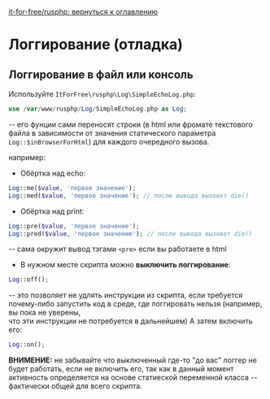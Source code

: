 [it-for-free/rusphp: вернуться к оглавлению](../README.md)

# Логгирование (отладка)

##  Логгирование в файл или консоль ##

Используйте `ItForFree\rusphp\Log\SimpleEchoLog.php`:

```php
use /var/www/rusphp/Log/SimpleEchoLog.php as Log;
```
-- его фунции сами переносят строки (в html или фромате текстового файла 
в зависимости от значения статического параметра `Log::$inBrowserForHtml`)
для каждого очередного вызова.

 например:

* Обёртка над  echo:
```php
Log::me($value, 'первое значение');
Log::med($value, 'первое значение'); // после вывода вызовет die()
```
* Обёртка над print:
```php
Log::pre($value, 'первое значение');
Log::pred($value, 'первое значение'); // после вывода вызовет die()
```
-- сама окружит вывод тэгами `<pre>` если вы работаете в html
* В нужном месте скрипта можно **выключить логгирование**:
```php
Log::off();
```
-- это позволяет не удлять инструкции из скрипта, если требуется почему-либо 
запустить код в среде, где логгировать нельзя (например, вы пока не уверены, \
что эти инструкции не потребуется в дальнейшем) 
А затем включить его:
```php
Log::on();
```
**ВНИМЕНИЕ:** не забывайте что выключенный где-то "до вас" логгер не будет работать, 
если не включить его, так как в данный момент активность определяется на основе статиеской переменной класса
-- фактически общей для всего скрипта.

